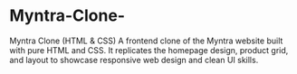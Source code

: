 # Myntra-Clone-
Myntra Clone (HTML &amp; CSS) A frontend clone of the Myntra website built with pure HTML and CSS. It replicates the homepage design, product grid, and layout to showcase responsive web design and clean UI skills.
